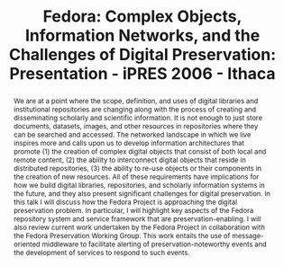 ---
abstract: We are at a point where the scope, definition, and uses of digital libraries
  and institutional repositories are changing along with the process of creating and
  disseminating scholarly and scientific information.   It is not enough to just store
  documents, datasets, images, and other resources in repositories where they can
  be searched and accessed.   The networked landscape in which we live inspires more
  and calls upon us to develop information architectures that promote (1) the creation
  of complex digital objects that consist of both local and remote content, (2) the
  ability to interconnect digital objects that reside in distributed repositories,
  (3) the ability to re-use objects or their components in the creation of new resources.  All
  of these requirements have implications for how we build digital libraries, repositories,
  and scholarly information systems in the future, and they also present significant
  challenges for digital preservation. In this talk I will discuss how the Fedora
  Project is approaching the digital preservation problem. In particular, I will highlight
  key aspects of the Fedora repository system and service framework that are preservation-enabling.
  I will also review current work undertaken by the Fedora Project in collaboration
  with the Fedora Preservation Working Group. This work entails the use of message-oriented
  middleware to facilitate alerting of preservation-noteworthy events and the development
  of services to respond to such events.
creators:
- Payette , Sandy
date: null
document_url: https://services.phaidra.univie.ac.at/api/object/o:294552/download
grand_parent: iPRES
institutions: []
keywords:
- ithaca
landing_page_url: https://phaidra.univie.ac.at/o:294552
language: eng
layout: publication
license: CC BY-SA 3.0 AT
notes_url: null
parent: iPRES 2006
presentation_url: null
size: 319991
source_name: iPRES
title: 'Fedora: Complex Objects, Information Networks, and the Challenges of Digital
  Preservation: Presentation - iPRES 2006 - Ithaca'
type: paper
year: 2006
---